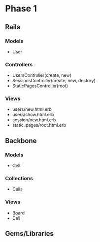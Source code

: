 # Phase 1

## Rails

### Models
* User

### Controllers
* UsersController(create, new)
* SessionsController(create, new, destory)
* StaticPagesController(root)

### Views
* users/new.html.erb
* users/show.html.erb
* session/new.html.erb
* static_pages/root.html.erb

## Backbone

### Models
* Cell

### Collections
* Cells

### Views
* Board
* Cell

## Gems/Libraries
